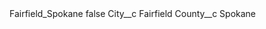 <?xml version="1.0" encoding="UTF-8"?>
<CustomMetadata xmlns="http://soap.sforce.com/2006/04/metadata" xmlns:xsi="http://www.w3.org/2001/XMLSchema-instance" xmlns:xsd="http://www.w3.org/2001/XMLSchema">
    <label>Fairfield_Spokane</label>
    <protected>false</protected>
    <values>
        <field>City__c</field>
        <value xsi:type="xsd:string">Fairfield</value>
    </values>
    <values>
        <field>County__c</field>
        <value xsi:type="xsd:string">Spokane</value>
    </values>
</CustomMetadata>
